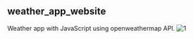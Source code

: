 ## weather_app_website

Weather app with JavaScript using openweathermap API.
![1](https://github.com/HamidEidy/Weather.js/assets/148962898/187ff3e2-e0fc-451e-9bfe-1717cd58bbd3)
